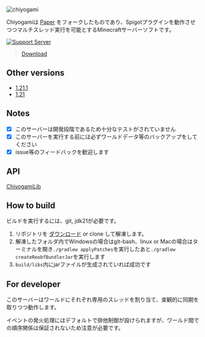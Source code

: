 ![chiyogami](https://user-images.githubusercontent.com/34712108/135766838-98102b74-0990-4408-af3d-d576edb0b8fb.png)

Chiyogamiは [Paper](https://github.com/PaperMC/Paper) をフォークしたものであり、Spigotプラグインを動作させつつマルチスレッド実行を可能とするMinecraftサーバーソフトです。

[![Support Server](https://img.shields.io/discord/893173646728757268.svg?label=Discord&logo=Discord&colorB=7289da&style=for-the-badge)](https://discord.com/invite/KKQNAPsFR6)

> [Download](https://github.com/bea4dev/Chiyogami/releases)

Other versions
------
* [1.21.1](https://github.com/bea4dev/Chiyogami/tree/ver/1.21.1)
* [1.21](https://github.com/bea4dev/Chiyogami/tree/ver/1.21)

Notes
------
- [x] このサーバーは開発段階であるため十分なテストがされていません
- [x] このサーバーを実行する前には必ずワールドデータ等のバックアップをしてください
- [x] issue等のフィードバックを歓迎します

API
------
[ChiyogamiLib](https://github.com/bea4dev/ChiyogamiLib/tree/master)

How to build
------

ビルドを実行するには、git, jdk21が必要です。

1. リポジトリを [ダウンロード](https://codeload.github.com/bea4dev/Chiyogami/zip/refs/heads/ver/1.21) or clone して解凍します。
2. 解凍したフォルダ内でWindowsの場合はgit-bash、linux or Macの場合はターミナルを開き```./gradlew applyPatches```を実行したあと```./gradlew createReobfBundlerJar```を実行します
3. ```build/libs```内にjarファイルが生成されていれば成功です

For developer
------

このサーバーはワールドにそれぞれ専用のスレッドを割り当て、楽観的に同期を取りつつ動作します。

イベントの発火処理にはデフォルトで排他制御が設けられますが、ワールド間での順序関係は保証されないため注意が必要です。
